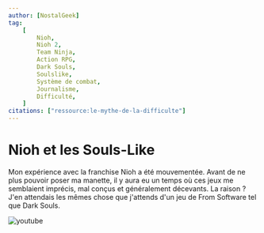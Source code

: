 ```yaml
---
author: [NostalGeek]
tag:
    [
        Nioh,
        Nioh 2,
        Team Ninja,
        Action RPG,
        Dark Souls,
        Soulslike,
        Système de combat,
        Journalisme,
        Difficulté,
    ]
citations: ["ressource:le-mythe-de-la-difficulte"]
---
```


# Nioh et les Souls-Like

Mon expérience avec la franchise Nioh a été mouvementée. Avant de ne plus pouvoir poser ma manette, il y aura eu un temps où ces jeux me semblaient imprécis, mal conçus et généralement décevants. La raison ? J'en attendais les mêmes chose que j'attends d'un jeu de From Software tel que Dark Souls.

![youtube](https://www.youtube.com/watch?v=yfrJW49aSdk)
